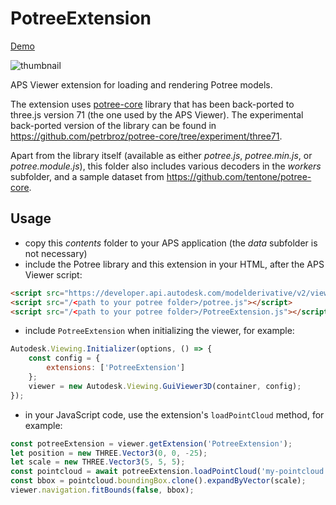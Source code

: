 # PotreeExtension

[Demo](https://aps-extensions.autodesk.io/?extension=PotreeExtension)

![thumbnail](extension.gif)

APS Viewer extension for loading and rendering Potree models.

The extension uses [potree-core](https://github.com/tentone/potree-core) library that has been back-ported to three.js version 71 (the one used by the APS Viewer). The experimental back-ported version of the library can be found in https://github.com/petrbroz/potree-core/tree/experiment/three71.

Apart from the library itself (available as either _potree.js_, _potree.min.js_, or _potree.module.js_), this folder also includes various decoders in the _workers_ subfolder, and a sample dataset from https://github.com/tentone/potree-core.

## Usage

- copy this _contents_ folder to your APS application (the _data_ subfolder is not necessary)
- include the Potree library and this extension in your HTML, after the APS Viewer script:

```html
<script src="https://developer.api.autodesk.com/modelderivative/v2/viewers/7.*/viewer3D.min.js"></script>
<script src="/<path to your potree folder>/potree.js"></script>
<script src="/<path to your potree folder>/PotreeExtension.js"></script>
```

- include `PotreeExtension` when initializing the viewer, for example:

```js
Autodesk.Viewing.Initializer(options, () => {
    const config = {
        extensions: ['PotreeExtension']
    };
    viewer = new Autodesk.Viewing.GuiViewer3D(container, config);
});
```

- in your JavaScript code, use the extension's `loadPointCloud` method, for example:

```js
const potreeExtension = viewer.getExtension('PotreeExtension');
let position = new THREE.Vector3(0, 0, -25);
let scale = new THREE.Vector3(5, 5, 5);
const pointcloud = await potreeExtension.loadPointCloud('my-pointcloud', url, position, scale);
const bbox = pointcloud.boundingBox.clone().expandByVector(scale);
viewer.navigation.fitBounds(false, bbox);
```
